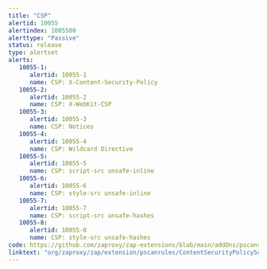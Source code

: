 ```yaml
---
title: "CSP"
alertid: 10055
alertindex: 1005500
alerttype: "Passive"
status: release
type: alertset
alerts:
   10055-1:
      alertid: 10055-1
      name: CSP: X-Content-Security-Policy
   10055-2:
      alertid: 10055-2
      name: CSP: X-WebKit-CSP
   10055-3:
      alertid: 10055-3
      name: CSP: Notices
   10055-4:
      alertid: 10055-4
      name: CSP: Wildcard Directive
   10055-5:
      alertid: 10055-5
      name: CSP: script-src unsafe-inline
   10055-6:
      alertid: 10055-6
      name: CSP: style-src unsafe-inline
   10055-7:
      alertid: 10055-7
      name: CSP: script-src unsafe-hashes
   10055-8:
      alertid: 10055-8
      name: CSP: style-src unsafe-hashes
code: https://github.com/zaproxy/zap-extensions/blob/main/addOns/pscanrules/src/main/java/org/zaproxy/zap/extension/pscanrules/ContentSecurityPolicyScanRule.java
linktext: "org/zaproxy/zap/extension/pscanrules/ContentSecurityPolicyScanRule.java"
---
```

